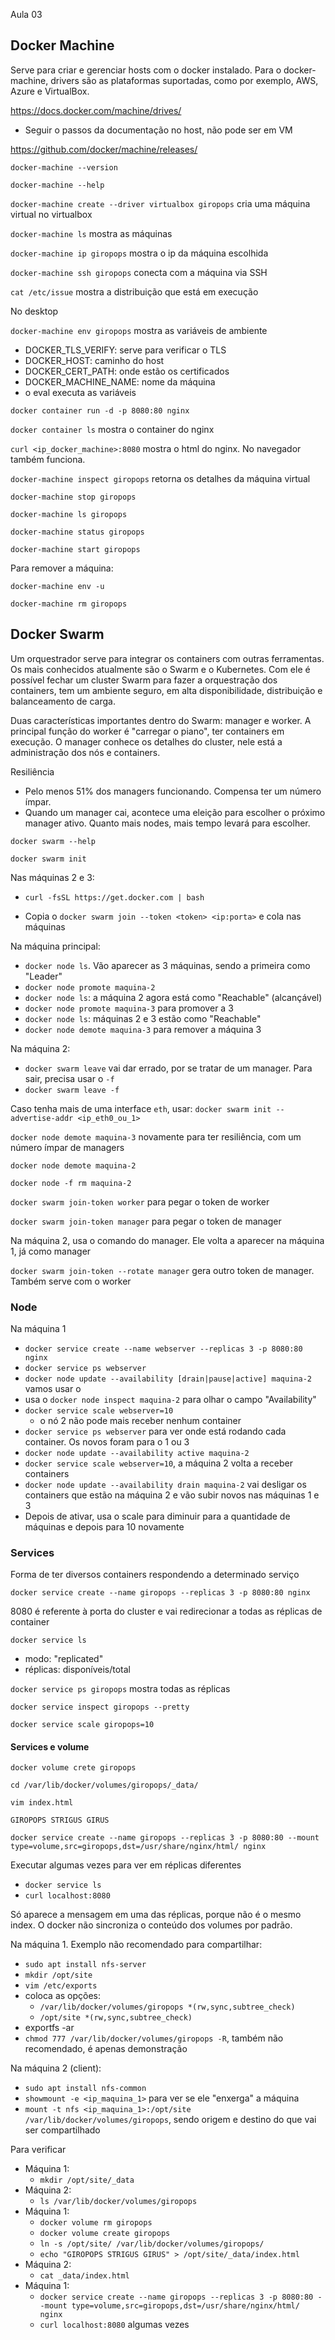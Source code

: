 Aula 03

## Docker Machine

Serve para criar e gerenciar hosts com o docker instalado. Para o docker-machine, drivers são as plataformas suportadas, como por exemplo, AWS, Azure e VirtualBox.

https://docs.docker.com/machine/drives/

- Seguir o passos da documentação no host, não pode ser em VM

https://github.com/docker/machine/releases/

`docker-machine --version`

`docker-machine --help`

`docker-machine create --driver virtualbox giropops` cria uma máquina virtual no virtualbox

`docker-machine ls` mostra as máquinas

`docker-machine ip giropops` mostra o ip da máquina escolhida

`docker-machine ssh giropops` conecta com a máquina via SSH

`cat /etc/issue` mostra a distribuição que está em execução

No desktop

`docker-machine env giropops` mostra as variáveis de ambiente

- DOCKER_TLS_VERIFY: serve para verificar o TLS
- DOCKER_HOST: caminho do host
- DOCKER_CERT_PATH: onde estão os certificados
- DOCKER_MACHINE_NAME: nome da máquina
- o eval executa as variáveis

`docker container run -d -p 8080:80 nginx`

`docker container ls` mostra o container do nginx

`curl <ip_docker_machine>:8080` mostra o html do nginx. No navegador também funciona.

`docker-machine inspect giropops` retorna os detalhes da máquina virtual

`docker-machine stop giropops`

`docker-machine ls giropops`

`docker-machine status giropops`

`docker-machine start giropops`

Para remover a máquina:

`docker-machine env -u`

`docker-machine rm giropops`

## Docker Swarm

Um orquestrador serve para integrar os containers com outras ferramentas. Os mais conhecidos atualmente são o Swarm e o Kubernetes. Com ele é possível fechar um cluster Swarm para fazer a orquestração dos containers, tem um ambiente seguro, em alta disponibilidade, distribuição e balanceamento de carga.

Duas características importantes dentro do Swarm: manager e worker. A principal função do worker é "carregar o piano", ter containers em execução. O manager conhece os detalhes do cluster, nele está a administração dos nós e containers.

Resiliência
- Pelo menos 51% dos managers funcionando. Compensa ter um número ímpar.
- Quando um manager cai, acontece uma eleição para escolher o próximo manager ativo. Quanto mais nodes, mais tempo levará para escolher.

`docker swarm --help`

`docker swarm init`

Nas máquinas 2 e 3:

- `curl -fsSL https://get.docker.com | bash`

- Copia o `docker swarm join --token <token> <ip:porta>` e cola nas máquinas

Na máquina principal:

- `docker node ls`. Vão aparecer as 3 máquinas, sendo a primeira como "Leader"
- `docker node promote maquina-2`
- `docker node ls`: a máquina 2 agora está como "Reachable" (alcançável)
- `docker node promote maquina-3` para promover a 3
- `docker node ls`: máquinas 2 e 3 estão como "Reachable"
- `docker node demote maquina-3` para remover a máquina 3

Na máquina 2:

- `docker swarm leave` vai dar errado, por se tratar de um manager. Para sair, precisa usar o `-f`
- `docker swarm leave -f`

Caso tenha mais de uma interface `eth`, usar: 
`docker swarm init --advertise-addr <ip_eth0_ou_1>`

`docker node demote maquina-3` novamente para ter resiliência, com um número ímpar de managers

`docker node demote maquina-2`

`docker node -f rm maquina-2`

`docker swarm join-token worker` para pegar o token de worker

`docker swarm join-token manager` para pegar o token de manager

Na máquina 2, usa o comando do manager. Ele volta a aparecer na máquina 1, já como manager

`docker swarm join-token --rotate manager` gera outro token de manager. Também serve com o worker

### Node

Na máquina 1
- `docker service create --name webserver --replicas 3 -p 8080:80 nginx`
- `docker service ps webserver`
- `docker node update --availability [drain|pause|active] maquina-2` vamos usar o 
- usa o `docker node inspect maquina-2` para olhar o campo "Availability"
- `docker service scale webserver=10`
    - o nó 2 não pode mais receber nenhum container
- `docker service ps webserver` para ver onde está rodando cada container. Os novos foram para o 1 ou 3
- `docker node update --availability active maquina-2`
- `docker service scale webserver=10`, a máquina 2 volta a receber containers
- `docker node update --availability drain maquina-2` vai desligar os containers que estão na máquina 2 e vão subir novos nas máquinas 1 e 3
- Depois de ativar, usa o scale para diminuir para a quantidade de máquinas e depois para 10 novamente

### Services

Forma de ter diversos containers respondendo a determinado serviço

`docker service create --name giropops --replicas 3 -p 8080:80 nginx`

8080 é referente à porta do cluster e vai redirecionar a todas as réplicas de container

`docker service ls`
- modo: "replicated"
- réplicas: disponíveis/total

`docker service ps giropops` mostra todas as réplicas

`docker service inspect giropops --pretty`

`docker service scale giropops=10`

#### Services e volume

`docker volume crete giropops`

`cd /var/lib/docker/volumes/giropops/_data/`

`vim index.html`

```
GIROPOPS STRIGUS GIRUS
```

`docker service create --name giropops --replicas 3 -p 8080:80 --mount type=volume,src=giropops,dst=/usr/share/nginx/html/ nginx`

Executar algumas vezes para ver em réplicas diferentes
- `docker service ls`
- `curl localhost:8080` 

Só aparece a mensagem em uma das réplicas, porque não é o mesmo index. O docker não sincroniza o conteúdo dos volumes por padrão.

Na máquina 1. Exemplo não recomendado para compartilhar:
- `sudo apt install nfs-server`
- `mkdir /opt/site`
- `vim /etc/exports`
- coloca as opções:
    - `/var/lib/docker/volumes/giropops *(rw,sync,subtree_check)`
    - `/opt/site *(rw,sync,subtree_check)`
- exportfs -ar
- `chmod 777 /var/lib/docker/volumes/giropops -R`, também não recomendado, é apenas demonstração

Na máquina 2 (client):
- `sudo apt install nfs-common`
- `showmount -e <ip_maquina_1>` para ver se ele "enxerga" a máquina
- `mount -t nfs <ip_maquina_1>:/opt/site /var/lib/docker/volumes/giropops`, sendo origem e destino do que vai ser compartilhado


Para verificar
- Máquina 1:
    - `mkdir /opt/site/_data`
- Máquina 2:
    - `ls /var/lib/docker/volumes/giropops`
- Máquina 1:
    - `docker volume rm giropops`
    - `docker volume create giropops`
    - `ln -s /opt/site/ /var/lib/docker/volumes/giropops/`
    - `echo "GIROPOPS STRIGUS GIRUS" > /opt/site/_data/index.html`
- Máquina 2:
    - `cat _data/index.html`
- Máquina 1:
    - `docker service create --name giropops --replicas 3 -p 8080:80 --mount type=volume,src=giropops,dst=/usr/share/nginx/html/ nginx`
    - `curl localhost:8080` algumas vezes
